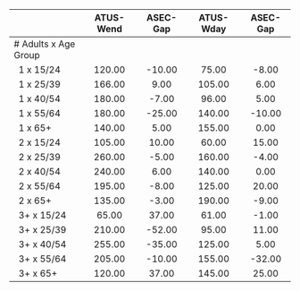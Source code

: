 
|                      |    ATUS-Wend |     ASEC-Gap |    ATUS-Wday |     ASEC-Gap |
| -------------------- | :----------: | :----------: | :----------: | :----------: |
| # Adults x Age Group |              |              |              |              |
| &nbsp;&nbsp;1 x 15/24 |       120.00 |       -10.00 |        75.00 |        -8.00 |
| &nbsp;&nbsp;1 x 25/39 |       166.00 |         9.00 |       105.00 |         6.00 |
| &nbsp;&nbsp;1 x 40/54 |       180.00 |        -7.00 |        96.00 |         5.00 |
| &nbsp;&nbsp;1 x 55/64 |       180.00 |       -25.00 |       140.00 |       -10.00 |
| &nbsp;&nbsp;1 x 65+  |       140.00 |         5.00 |       155.00 |         0.00 |
| &nbsp;&nbsp;2 x 15/24 |       105.00 |        10.00 |        60.00 |        15.00 |
| &nbsp;&nbsp;2 x 25/39 |       260.00 |        -5.00 |       160.00 |        -4.00 |
| &nbsp;&nbsp;2 x 40/54 |       240.00 |         6.00 |       140.00 |         0.00 |
| &nbsp;&nbsp;2 x 55/64 |       195.00 |        -8.00 |       125.00 |        20.00 |
| &nbsp;&nbsp;2 x 65+  |       135.00 |        -3.00 |       190.00 |        -9.00 |
| &nbsp;&nbsp;3+ x 15/24 |        65.00 |        37.00 |        61.00 |        -1.00 |
| &nbsp;&nbsp;3+ x 25/39 |       210.00 |       -52.00 |        95.00 |        11.00 |
| &nbsp;&nbsp;3+ x 40/54 |       255.00 |       -35.00 |       125.00 |         5.00 |
| &nbsp;&nbsp;3+ x 55/64 |       205.00 |       -10.00 |       155.00 |       -32.00 |
| &nbsp;&nbsp;3+ x 65+ |       120.00 |        37.00 |       145.00 |        25.00 |

